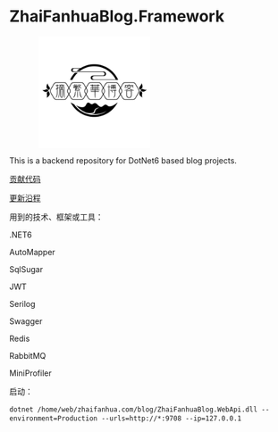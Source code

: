 # ZhaiFanhuaBlog.Framework



<div style="width: 400px;margin: 0 auto;">
        <img style="height:200px" align="center" src="LOGO.png" />
</div>

This is a backend repository for DotNet6 based blog projects.

[贡献代码](CONTRIBUTING.md)

[更新沿程](CHANGELOG.md)



用到的技术、框架或工具：

.NET6

AutoMapper

SqlSugar

JWT

Serilog

Swagger

Redis

RabbitMQ

MiniProfiler



启动：

```
dotnet /home/web/zhaifanhua.com/blog/ZhaiFanhuaBlog.WebApi.dll --environment=Production --urls=http://*:9708 --ip=127.0.0.1
```


